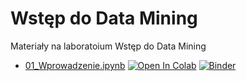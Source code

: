 # Wstęp do Data Mining

Materiały na laboratoium Wstęp do Data Mining

- [01_Wprowadzenie.ipynb](https://github.com/IS-UMK/mn/blob/main/01_Wprowadzenie.ipynb)  [![Open In Colab](https://colab.research.google.com/assets/colab-badge.svg)](https://colab.research.google.com/github/IS-UMK/mn/blob/main/01_Wprowadzenie.ipynb) [![Binder](https://mybinder.org/badge_logo.svg)](https://mybinder.org/v2/gh/IS-UMK/mn/main?filepath=01_Wprowadzenie.ipynb)




